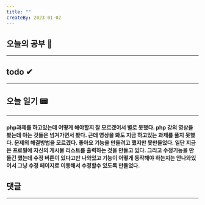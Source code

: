 ```yaml
---
title: ""
createBy: 2023-01-02
---
```

## 오늘의 공부 🎉
---
### 

## todo ✔
---
### 

## 오늘 일기 📟
---
#### php과제를 하고있는데 어떻게 해야할지 잘 모르겠어서 별로 못했다. php 강의 영상을 봤는데 아는 것들은 넘겨가면서 봤다. 근데 영상을 봐도 지금 하고있는 과제를 풀지 못했다. 문제의 해결방법을 모르겠다. 좋아요 기능을 만들려고 했지만 못만들었다. 일단 지금은 프로필에 자신의 게시물 리스트를 출력하는 것을 만들고 있다. 그리고 수정기능을 만들긴 했는데 수정 버튼이 있다고만 나와있고 기능이 어떻게 동작해야 하는지는 안나와있어서 그냥 수정 페이지로 이동해서 수정할수 있도록 만들었다.

## 댓글
---

<Comment />